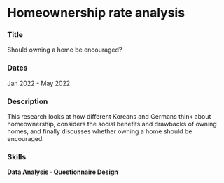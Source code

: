 # Homeownership rate analysis
### Title
Should owning a home be encouraged?

### Dates
Jan 2022 - May 2022

### Description
This research looks at how different Koreans and Germans think about homeownership, considers the social benefits and drawbacks of owning homes, and finally discusses whether owning a home should be encouraged.

### Skills
**Data Analysis** · **Questionnaire Design**
